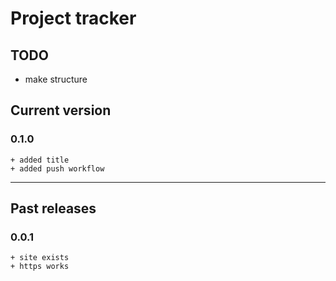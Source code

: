 # Project tracker
## TODO
- make structure
## Current version
### 0.1.0
```
+ added title
+ added push workflow
```
---
## Past releases
### 0.0.1
```
+ site exists
+ https works
```